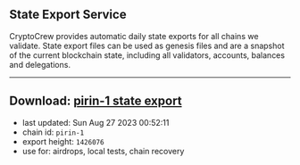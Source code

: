 ## State Export Service
CryptoCrew provides automatic daily state exports for all chains we validate. State export files can be used as genesis files and are a snapshot of the current blockchain state, including all validators, accounts, balances and delegations.

---
**Download: [pirin-1 state export](https://dl.ccvalidators.com/SERVICE/nolus/pirin-1_export_1426076.json)**
---

- last updated: Sun Aug 27 2023 00:52:11
- chain id: `pirin-1`
- export height: `1426076`
- use for: airdrops, local tests, chain recovery
